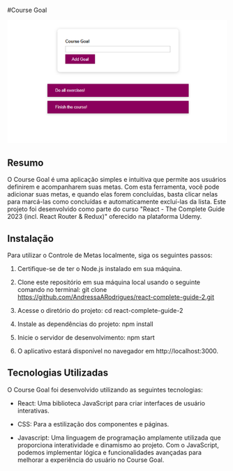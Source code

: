 #Course Goal

![Design do Projeto](design.png)

## Resumo

O Course Goal é uma aplicação simples e intuitiva que permite aos usuários definirem e acompanharem suas metas. Com esta ferramenta, você pode adicionar suas metas, e quando elas forem concluídas, basta clicar nelas para marcá-las como concluídas e automaticamente excluí-las da lista.
Este projeto foi desenvolvido como parte do curso "React - The Complete Guide 2023 (incl. React Router & Redux)" oferecido na plataforma Udemy. 

## Instalação

Para utilizar o Controle de Metas localmente, siga os seguintes passos:

1. Certifique-se de ter o Node.js instalado em sua máquina.

2. Clone este repositório em sua máquina local usando o seguinte comando no terminal: git clone https://github.com/AndressaARodrigues/react-complete-guide-2.git

3. Acesse o diretório do projeto: cd react-complete-guide-2

4. Instale as dependências do projeto: npm install

5. Inicie o servidor de desenvolvimento: npm start

6. O aplicativo estará disponível no navegador em http://localhost:3000.

## Tecnologias Utilizadas

O  Course Goal foi desenvolvido utilizando as seguintes tecnologias:

- React: Uma biblioteca JavaScript para criar interfaces de usuário interativas.

- CSS: Para a estilização dos componentes e páginas.

- Javascript: Uma linguagem de programação amplamente utilizada que proporciona interatividade e dinamismo ao projeto. Com o JavaScript, podemos implementar lógica e funcionalidades avançadas para melhorar a experiência do usuário no Course Goal.



